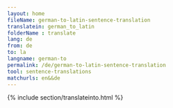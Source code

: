 ```yaml
---
layout: home
fileName: german-to-latin-sentence-translation
translatein: german_to_latin
folderName : translate
lang: de
from: de
to: la
langname: german-to
permalink: /de/german-to-latin-sentence-translation
tool: sentence-translations
matchurls: en&&de
---
```

{% include section/translateinto.html %}
